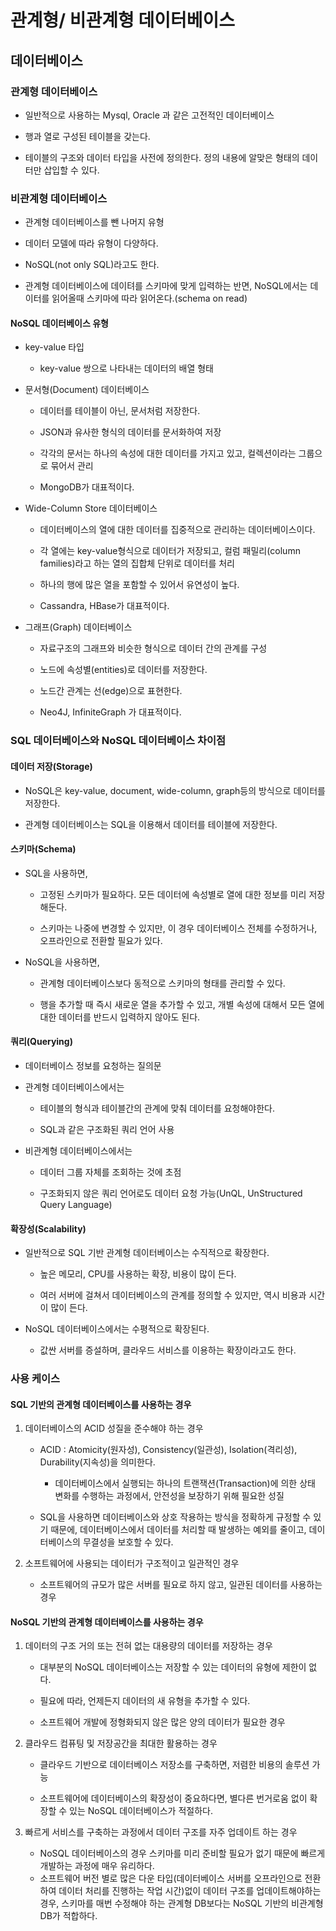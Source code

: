 # 관계형/ 비관계형 데이터베이스

## 데이터베이스

### 관계형 데이터베이스

- 일반적으로 사용하는 Mysql, Oracle 과 같은 고전적인 데이터베이스

- 행과 열로 구성된 테이블을 갖는다.

- 테이블의 구조와 데이터 타입을 사전에 정의한다. 정의 내용에 알맞은 형태의 데이터만 삽입할 수 있다.

### 비관계형 데이터베이스

- 관계형 데이터베이스를 뺀 나머지 유형

- 데이터 모델에 따라 유형이 다양하다.

- NoSQL(not only SQL)라고도 한다.

- 관계형 데이터베이스에 데이텨를 스키마에 맞게 입력하는 반면, NoSQL에서는 데이터를 읽어올때 스키마에 따라 읽어온다.(schema on read)

#### NoSQL 데이터베이스 유형

- key-value 타입 
  
  - key-value 쌍으로 나타내는 데이터의 배열 형태

- 문서형(Document) 데이터베이스
  
  - 데이터를 테이블이 아닌, 문서처럼 저장한다.
  
  - JSON과 유사한 형식의 데이터를 문서화하여 저장
  
  - 각각의 문서는 하나의 속성에 대한 데이터를 가지고 있고, 컬렉션이라는 그룹으로 묶어서 관리
  
  - MongoDB가 대표적이다.

- Wide-Column Store 데이터베이스
  
  - 데이터베이스의 열에 대한 데이터를 집중적으로 관리하는 데이터베이스이다.
  
  - 각 열에는 key-value형식으로 데이터가 저장되고, 컬럼 패밀리(column families)라고 하는 열의 집합체 단위로 데이터를 처리
  
  - 하나의 행에 많은 열을 포함할 수 있어서 유연성이 높다.
  
  - Cassandra, HBase가 대표적이다.

- 그래프(Graph) 데이터베이스
  
  - 자료구조의 그래프와 비슷한 형식으로 데이터 간의 관계를 구성
  
  - 노드에 속성별(entities)로 데이터를 저장한다.
  
  - 노드간 관계는 선(edge)으로 표현한다.
  
  - Neo4J, InfiniteGraph 가 대표적이다.

### SQL 데이터베이스와 NoSQL 데이터베이스 차이점

#### 데이터 저장(Storage)

- NoSQL은 key-value, document, wide-column, graph등의 방식으로 데이터를 저장한다.

- 관계형 데이터베이스는 SQL을 이용해서 데이터를 테이블에 저장한다.

#### 스키마(Schema)

- SQL을 사용하면, 
  
  - 고정된 스키마가 필요하다. 모든 데이터에 속성별로 열에 대한 정보를 미리 저장해둔다.
  
  - 스키마는 나중에 변경할 수 있지만, 이 경우 데이터베이스 전체를 수정하거나, 오프라인으로 전환할 필요가 있다.

- NoSQL을 사용하면,
  
  - 관계형 데이터베이스보다 동적으로 스키마의 형태를 관리할 수 있다.
  
  - 행을 추가할 때 즉시 새로운 열을 추가할 수 있고, 개별 속성에 대해서 모든 열에 대한 데이터를 반드시 입력하지 않아도 된다.

#### 쿼리(Querying)

- 데이터베이스 정보를 요청하는 질의문

- 관계형 데이터베이스에서는
  
  - 테이블의 형식과 테이블간의 관계에 맞춰 데이터를 요청해야한다.
  
  - SQL과 같은 구조화된 쿼리 언어 사용

- 비관계형 데이터베이스에서는
  
  - 데이터 그룹 자체를 조회하는 것에 초점
  
  - 구조화되지 않은 쿼리 언어로도 데이터 요청 가능(UnQL, UnStructured Query Language)

#### 확장성(Scalability)

- 일반적으로 SQL 기반 관계형 데이터베이스는 수직적으로 확장한다.
  
  - 높은 메모리, CPU를 사용하는 확장, 비용이 많이 든다.
  
  - 여러 서버에 걸쳐서 데이터베이스의 관계를 정의할 수 있지만, 역시 비용과 시간이 많이 든다.

- NoSQL 데이터베이스에서는 수평적으로 확장된다.
  
  - 값싼 서버를 증설하며, 클라우드 서비스를 이용하는 확장이라고도 한다.

### 사용 케이스

#### SQL 기반의 관계형 데이터베이스를 사용하는 경우

1. 데이터베이스의 ACID 성질을 준수해야 하는 경우
   
   - ACID : Atomicity(원자성), Consistency(일관성), Isolation(격리성), Durability(지속성)을 의미한다.
     
     - 데이터베이스에서 실행되는 하나의 트랜잭션(Transaction)에 의한 상태 변화를 수행하는 과정에서, 안전성을 보장하기 위해 필요한 성질
   
   - SQL을 사용하면 데이터베이스와 상호 작용하는 방식을 정확하게 규정할 수 있기 때문에, 데이터베이스에서 데이터를 처리할 때 발생하는 예외를 줄이고, 데이터베이스의 무결성을 보호할 수 있다.

2. 소프트웨어에 사용되는 데이터가 구조적이고 일관적인 경우
   
   - 소프트웨어의 규모가 많은 서버를 필요로 하지 않고, 일관된 데이터를 사용하는 경우

#### NoSQL 기반의 관계형 데이터베이스를 사용하는 경우

1. 데이터의 구조 거의 또는 전혀 없는 대용량의 데이터를 저장하는 경우
   
   - 대부분의 NoSQL 데이터베이스는 저장할 수 있는 데이터의 유형에 제한이 없다.
   
   - 필요에 따라, 언제든지 데이터의 새 유형을 추가할 수 있다.
   
   - 소프트웨어 개발에 정형화되지 않은 많은 양의 데이터가 필요한 경우

2. 클라우드 컴퓨팅 및 저장공간을 최대한 활용하는 경우
   
   - 클라우드 기반으로 데이터베이스 저장소를 구축하면, 저렴한 비용의 솔루션 가능
   
   - 소프트웨어에 데이터베이스의 확장성이 중요하다면, 별다른 번거로움 없이 확장할 수 있는 NoSQL 데이터베이스가 적절하다.

3. 빠르게 서비스를 구축하는 과정에서 데이터 구조를 자주 업데이트 하는 경우
   
   - NoSQL 데이터베이스의 경우 스키마를 미리 준비할 필요가 없기 때문에 빠르게 개발하는 과정에 매우 유리하다.
   - 소프트웨어 버전 별로 많은 다운 타입(데이터베이스 서버를 오프라인으로 전환하여 데이터 처리를 진행하는 작업 시간)없이 데이터 구조를 업데이트해야하는 경우, 스키마를 매번 수정해야 하는 관계형 DB보다는 NoSQL 기반의 비관계형 DB가 적합하다.
